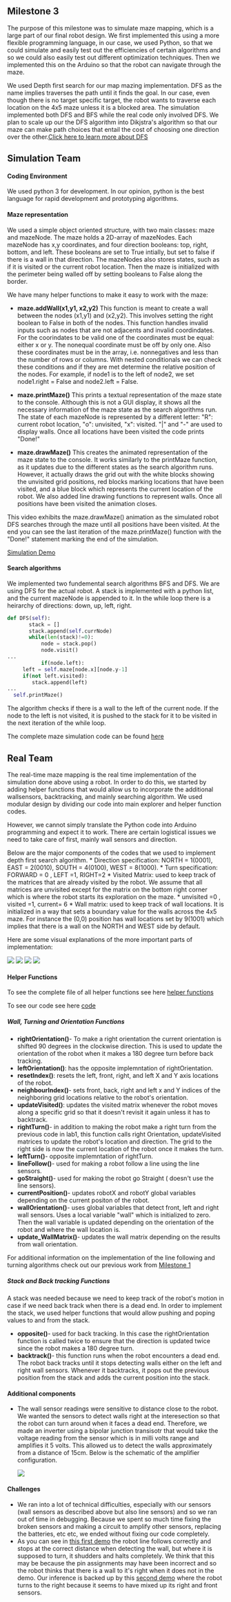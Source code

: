  
## Milestone 3
The purpose of this milestone was to simulate maze mapping, which is a large part of our final robot design. We first implemented this using a more flexible programming language, in our case, we used Python, so that we could simulate and easily test out the efficiencies of certain algorithms and so we could also easily test out different optimization techniques. Then we implemented this on the Arduino so that the robot can navigate through the maze.

We used Depth first search for our map mazing implementation. DFS as the name implies traverses the path until it finds the goal. In our case, even though there is no target specific target, the robot wants to traverse each location on the 4x5 maze unless it is a blocked area. The simulation implemented both DFS and BFS while the real code only involved DFS. We plan to scale up our the DFS algorithm into Dikjstra's algorithm so that our maze can make path choices that entail the cost of choosing one direction over the other.[Click here to learn more about DFS](https://www.hackerearth.com/practice/algorithms/graphs/depth-first-search/tutorial/) 

## Simulation Team
 #### Coding Environment
 We used python 3 for development. In our opinion, python is the best language for rapid development and prototyping algorithms. 
 
#### Maze representation
 We used a simple object oriented structure, with two main classes: maze and mazeNode. The maze holds a 2D-array of mazeNodes. Each mazeNode has x,y coordinates, and four direction booleans: top, right, bottom, and left. These booleans are set to True intially, but set to false if there is a wall in that direction. The mazeNodes also stores states, such as if it is visited or the current robot location. Then the maze is initialized with the perimeter being walled off by setting booleans to False along the border. 
 
 We have many helper functions to make it easy to work with the maze:
 
 * **maze.addWall(x1,y1, x2,y2)**
 This function is meant to create a wall between the nodes (x1,y1) and (x2,y2). This involves setting the right boolean to False in both of the nodes. This function handles invalid inputs such as nodes that are not adjacents and invalid coordindates. For the coorindates to be valid one of the coordinates must be equal: either x or y. The nonequal coordinate must be off by only one. Also these coordinates must be in the array, i.e. nonnegatives and less than the number of rows or columns. With nested conditionals we can check these conditions and if they are met determine the relative position of the nodes. For example, if node1 is to the left of node2, we set node1.right = False and node2.left = False.
 
 * **maze.printMaze()**
 This prints a textual representation of the maze state to the console. Although this is not a GUI display, it shows all the necessary information of the maze state as the search algorithms run. The state of each mazeNode is represented by a different letter: "R": current robot location, "o": unvisited, "x": visited. "|" and "-" are used to display walls. Once all locations have been visited the code prints "Done!"
 
 * **maze.drawMaze()**
 This creates the animated representation of the maze state to the console. It works similarly to the printMaze function, as it updates due to the different states as the search algorithm runs. However, it actually draws the grid out with the white blocks showing the unvisited grid positions, red blocks marking locations that have been visited, and a blue block which represents the current location of the robot. We also added line drawing functions to represent walls. Once all positions have been visited the animation closes.
 
 This video exhibits the maze.drawMaze() animation as the simulated robot DFS searches through the maze until all positions have been visited. At the end you can see the last iteration of the maze.printMaze() function with the "Done!" statement marking the end of the simulation.
 
[Simulation Demo](https://youtu.be/wpXIaLFvQrc)
 
#### Search algorithms
 We implemented two fundemental search algorithms BFS and DFS. We are using DFS for the actual robot.
 A stack is implemented with a python list, and the current mazeNode is appended to it. In the while loop there is a heirarchy of directions: down, up, left, right.
 
 ```python
 def DFS(self):
		stack = []
		stack.append(self.currNode)
		while(len(stack)!=0):
			node = stack.pop()
			node.visit()
...
			if(node.left):
      left = self.maze[node.x][node.y-1]
      if(not left.visited):
         stack.append(left)
...
   self.printMaze()
 ```
 The algorithm checks if there is a wall to the left of the current node. If the node to the left is not visited, it is pushed to the stack for it to be visited in the next iteration of the while loop.

The complete maze simulation code can be found [here](MazeSimulation.md)

## Real Team


The real-time maze mapping is the real time implementation of the simulation done above using a robot. In order to do this, we started by adding helper functions that would allow us to incorporate the additional wallsensors, backtracking, and mainly searching algorithm. We used modular design by dividing our code into main explorer and helper function codes. 

However, we cannot simply translate the Python code into Arduino programming and expect it to work. There are certain logistical issues we need to take care of first, mainly wall sensors and direction.

Below are the major components of the codes that we used to implement depth first search algorithm.
     * Direction specification:  NORTH = 1(0001), EAST  = 2(0010), SOUTH = 4(0100), WEST  = 8(1000).
     * Turn specification: FORWARD = 0 , LEFT =1, RIGHT=2
     * Visited Matrix: used to keep track of the matrices that are already visited by the robot. We assume that all matrices are unvisited except for the matrix on the bottom right corner which is where the robot starts its exploration on the maze. 
         * unvisited =0 , visited =1, current= 6
     * Wall matrix: used to keep track of wall locations. It is initialized in a way that sets a boundary value for the walls across the 4x5 maze. For instance the (0,0) position has wall locations set by 9(1001) which implies that there is a wall on the NORTH and WEST side by default. 
     
     
Here are some visual explanations of the more important parts of implementation:

![](orientation.png)
![](wall.png)
![](visited.png)
![](move.png)
     
#### Helper Functions

To see the complete file of all helper functions see here [helper functions](currentfunctions.ino)

To see our code see here [code](currentexplore.ino)

##### Wall, Turning and Orientation Functions
* **rightOrientation()**- To make a right orientation the current orientation is shifted 90 degrees in the clockwise direction. This is used to update the orientation of the robot when it makes a 180 degree turn before back tracking. 
* **leftOrientation()**: has the opposite implemntation of rightOrientation. 
* **resetIndex()**: resets the left, front, right, and left X and Y axis locations of the robot. 
* **neighbourIndex()**- sets front, back, right and left x and Y indices of the neighboring grid locations relative to the robot's orientation. 
* **updateVisited()**: updates the visited matrix whenever the robot moves along a specific grid so that it doesn't revisit it again unless it has to backtrack.  
* **rightTurn()**- in addition to making the robot make a right turn from the previous code in lab1, this function calls right Orientation, updateVisited matrices to update the robot's location and direction. The grid to the right side is now the current location of the robot once it makes the turn. 
* **leftTurn()**- opposite implemntation of rightTurn. 
* **lineFollow()**- used for making a robot follow a line using the line sensors. 
* **goStraight()**- used for making the robot go Straight ( doesn't use the line sensors). 
* **currentPosition()**- updates robotX and robotY global variables depending on the current positon of the robot. 
* **wallOrientation()**- uses global variables that detect front, left and right wall sensors. Uses a local variable "wall" which is initialized to zero. Then the wall variable is updated depending on the orientation of the robot and where the wall location is.
* **update_WallMatrix()**- updates the wall matrix depending on the results from wall orientation.

For additional information on the implementation of the line following and turning algorithms check out our previous work from [Milestone 1](https://lois-lee.github.io/Team-16/docs/milestones/1.html)

##### Stack and Back tracking Functions
A stack was needed because we need to keep track of the robot's motion in case if we need back track when there is a dead end. In order to implement the stack, we used helper functions that would allow pushing and poping values to and from the stack. 
* **opposite()**- used for back tracking. In this case the rightOrientation function is called twice to ensure that the direction is updated twice since the robot makes a 180 degree turn. 
* **backtrack()**- this function runs when the robot encounters a dead end. The robot back tracks until it stops detecting walls either on the left and right wall sensors. Whenever it backtracks, it pops out the previous position from the stack and adds the current position into the stack. 



#### Additional components
* The wall sensor readings were sensitive to distance close to the robot. We wanted the sensors to detect walls right at the interesection so that the robot can turn around when it faces a dead end. Therefore, we made an inverter using a bipolar junction transisotr that would take the voltage reading from the sensor which is in milli volts range and amplifies it 5 volts. This allowed us to detect the walls approximately from a distance of 15cm. Below is the schematic of the amplifier configuration. 

    ![](wallSensoramplifier.png)
    
#### Challenges  
* We ran into a lot of technical difficulties, especially with our sensors (wall sensors as described above but also line sensors) and so we ran out of time in debugging. Because we spent so much time fixing the broken sensors and making a circuit to amplify other sensors, replacing the batteries, etc etc, we ended without fixing our code completely. 
* As you can see in [this first demo](https://youtu.be/T0lW_HS7i0o) the robot line follows correctly and stops at the correct distance when detecting the wall, but where it is supposed to turn, it shudders and halts completely. We think that this may be because the pin assignments may have been incorrect and so the robot thinks that there is a wall to it's right when it does not in the demo. Our inference is backed up by this [second demo](https://youtu.be/XLtpgK0RFUs) where the robot turns to the right because it seems to have mixed up its right and front sensors.
